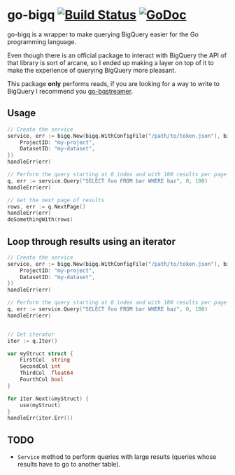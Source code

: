 # go-bigq [![Build Status](https://travis-ci.org/mvader/go-bigq.svg?branch=master)](https://travis-ci.org/mvader/go-bigq) [![GoDoc](https://godoc.org/github.com/mvader/go-bigq?status.svg)](http://godoc.org/github.com/mvader/go-bigq)
go-bigq is a wrapper to make querying BigQuery easier for the Go programming language.

Even though there is an official package to interact with BigQuery the API of that library is sort of arcane, so I ended up making a layer on top of it to make the experience of querying BigQuery more pleasant.

This package **only** performs reads, if you are looking for a way to write to BigQuery I recommend you [go-bqstreamer](https://github.com/rounds/go-bqstreamer).

## Usage

```go
// Create the service
service, err := bigq.New(bigq.WithConfigFile("/path/to/token.json"), bigq.Config{
	ProjectID: "my-project",
	DatasetID: "my-dataset",
})
handleErr(err)

// Perform the query starting at 0 index and with 100 results per page
q, err := service.Query("SELECT foo FROM bar WHERE baz", 0, 100)
handleErr(err)

// Get the next page of results
rows, err := q.NextPage()
handleErr(err)
doSomethingWith(rows)
```

## Loop through results using an iterator

```go
// Create the service
service, err := bigq.New(bigq.WithConfigFile("/path/to/token.json"), bigq.Config{
	ProjectID: "my-project",
	DatasetID: "my-dataset",
})
handleErr(err)

// Perform the query starting at 0 index and with 100 results per page
q, err := service.Query("SELECT foo FROM bar WHERE baz", 0, 100)
handleErr(err)


// Get iterator
iter := q.Iter()

var myStruct struct {
	FirstCol  string
	SecondCol int
	ThirdCol  float64
	FourthCol bool
}

for iter.Next(&myStruct) {
	use(myStruct)
}
handleErr(iter.Err())
```

## TODO

* `Service` method to perform queries with large results (queries whose results have to go to another table).
